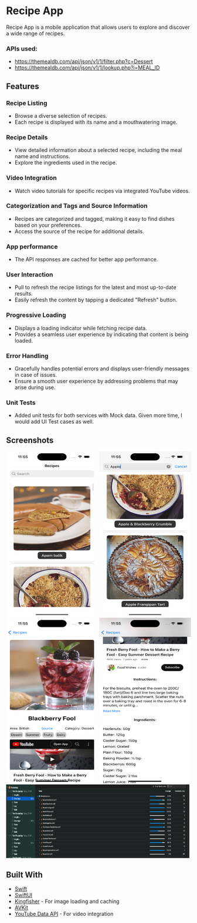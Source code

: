 # Recipe App

Recipe App is a mobile application that allows users to explore and discover a wide range of recipes.
### APIs used:
- https://themealdb.com/api/json/v1/1/filter.php?c=Dessert
- https://themealdb.com/api/json/v1/1/lookup.php?i=MEAL_ID
## Features

### Recipe Listing
- Browse a diverse selection of recipes.
- Each recipe is displayed with its name and a mouthwatering image.

### Recipe Details
- View detailed information about a selected recipe, including the meal name and instructions.
- Explore the ingredients used in the recipe.

### Video Integration
- Watch video tutorials for specific recipes via integrated YouTube videos.

### Categorization and Tags and Source Information
- Recipes are categorized and tagged, making it easy to find dishes based on your preferences.
- Access the source of the recipe for additional details.

### App performance
- The API responses are cached for better app performance.

### User Interaction
- Pull to refresh the recipe listings for the latest and most up-to-date results.
- Easily refresh the content by tapping a dedicated "Refresh" button.

### Progressive Loading
- Displays a loading indicator while fetching recipe data.
- Provides a seamless user experience by indicating that content is being loaded.

### Error Handling
- Gracefully handles potential errors and displays user-friendly messages in case of issues.
- Ensure a smooth user experience by addressing problems that may arise during use.
  
### Unit Tests
- Added unit tests for both services with Mock data. Given more time, I would add UI Test cases as well.


## Screenshots
<img src="https://github.com/shreya20singh/RecipeApp/blob/main/Screenshots/Simulator%20Screenshot%20-%20iPhone%2015%20Pro%20-%202023-10-25%20at%2011.55.34.png" width="250" height="450"> <img src="https://github.com/shreya20singh/RecipeApp/blob/main/Screenshots/Simulator%20Screenshot%20-%20iPhone%2015%20Pro%20-%202023-10-25%20at%2011.55.47.png" width="250" height="450">
<img src="https://github.com/shreya20singh/RecipeApp/blob/main/Screenshots/Simulator%20Screenshot%20-%20iPhone%2015%20Pro%20-%202023-10-25%20at%2011.55.08.png" width="250" height="450"> <img src="https://github.com/shreya20singh/RecipeApp/blob/main/Screenshots/Simulator%20Screenshot%20-%20iPhone%2015%20Pro%20-%202023-10-25%20at%2011.55.17.png " width="250" height="450">
<img src="https://github.com/shreya20singh/RecipeApp/blob/main/Screenshots/Screenshot%202023-10-25%20at%2012.54.34.png" width="500" height="200">


## Built With

- [Swift](https://developer.apple.com/swift/)
- [SwiftUI](https://developer.apple.com/xcode/swiftui/)
- [Kingfisher](https://github.com/onevcat/Kingfisher) - For image loading and caching
- [AVKit](https://developer.apple.com/av-foundation/)
- [YouTube Data API](https://developers.google.com/youtube/registering_an_application) - For video integration

